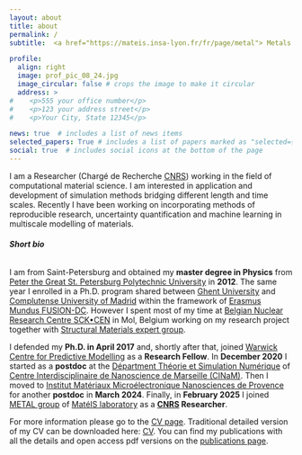 ```yaml
---
layout: about
title: about
permalink: /
subtitle:  <a href="https://mateis.insa-lyon.fr/fr/page/metal"> Metals and Alloys group (METAL) </a> • <a href="https://mateis.insa-lyon.fr/en"> Matériaux Ingénierie et Science laboratory (MatéIS) </a>  • <a href="https://www.insa-lyon.fr/">  INSA Lyon </a> 

profile:
  align: right
  image: prof_pic_08_24.jpg
  image_circular: false # crops the image to make it circular
  address: >
#    <p>555 your office number</p>
#    <p>123 your address street</p>
#    <p>Your City, State 12345</p>

news: true  # includes a list of news items
selected_papers: True # includes a list of papers marked as "selected={true}"
social: true  # includes social icons at the bottom of the page
---
```


I am a Researcher (Chargé de Recherche [CNRS](https://carrieres.cnrs.fr/en/identity-card/)) working in the field of computational material science.
I am interested in application and development of simulation methods bridging different length and time scales.
Recently I have been working on incorporating methods of reproducible research, uncertainty quantification and machine learning in multiscale modelling of materials.

###### **Short bio**

I am from Saint-Petersburg and obtained my **master degree in Physics** from [Peter the Great St. Petersburg Polytechnic University](https://english.spbstu.ru/) in **2012**.
The same year I enrolled in a Ph.D. program shared between [Ghent University](https://www.ugent.be/en) and [Complutense University of Madrid](https://www.ucm.es/english) within the framework of [Erasmus Mundus FUSION-DC](https://web.archive.org/web/20211202151650/http://www.em-fusion-dc.org/).
However I spent most of my time at [Belgian Nuclear Research Centre SCK•CEN](https://www.sckcen.be/en) in Mol, Belgium working on my research project together with [Structural Materials expert group](https://www.sckcen.be/en/expertises/materials/safe-operation).

I defended my **Ph.D. in April 2017** and, shortly after that, joined [Warwick Centre for Predictive Modelling](https://warwick.ac.uk/fac/sci/wcpm/) as a **Research Fellow**.
In **December 2020** I started as a **postdoc** at the [Départment Théorie et Simulation Numérique](https://www.cinam.univ-mrs.fr/cinam/team/theorie-et-simulation-numerique/) of [Centre Interdisciplinaire de Nanoscience de Marseille (CINaM)](https://www.cinam.univ-mrs.fr). Then I moved to [Institut Matériaux Microélectronique Nanosciences de Provence](https://www.im2np.fr/fr) for another **postdoc** in **March 2024**. Finally, in **February 2025** I joined [METAL group](https://mateis.insa-lyon.fr/fr/page/metal) of [MatéIS laboratory](ttps://mateis.insa-lyon.fr/en) as a **[CNRS](https://carrieres.cnrs.fr/en/identity-card/) Researcher**.

For more information please go to the [CV page](/CV/). Traditional detailed version of my CV can be downloaded here: <a href="/assets/pdf/Grigorev_CV.pdf" target="_blank" title="download CV"> <i class="far fa-file-pdf" aria-hidden="true"></i> CV</a>. You can find my publications with all the details and open access pdf versions on the [publications page](/publications/).
